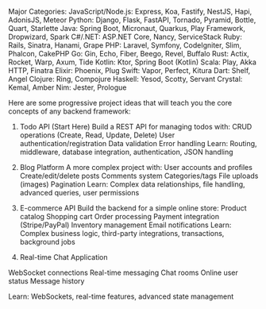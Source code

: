 Major Categories:
JavaScript/Node.js: Express, Koa, Fastify, NestJS, Hapi, AdonisJS, Meteor
Python: Django, Flask, FastAPI, Tornado, Pyramid, Bottle, Quart, Starlette
Java: Spring Boot, Micronaut, Quarkus, Play Framework, Dropwizard, Spark
C#/.NET: ASP.NET Core, Nancy, ServiceStack
Ruby: Rails, Sinatra, Hanami, Grape
PHP: Laravel, Symfony, CodeIgniter, Slim, Phalcon, CakePHP
Go: Gin, Echo, Fiber, Beego, Revel, Buffalo
Rust: Actix, Rocket, Warp, Axum, Tide
Kotlin: Ktor, Spring Boot (Kotlin)
Scala: Play, Akka HTTP, Finatra
Elixir: Phoenix, Plug
Swift: Vapor, Perfect, Kitura
Dart: Shelf, Angel
Clojure: Ring, Compojure
Haskell: Yesod, Scotty, Servant
Crystal: Kemal, Amber
Nim: Jester, Prologue

Here are some progressive project ideas that will teach you the core concepts of any backend framework:

1. Todo API (Start Here)
Build a REST API for managing todos with:
CRUD operations (Create, Read, Update, Delete)
User authentication/registration
Data validation
Error handling
Learn: Routing, middleware, database integration, authentication, JSON handling

2. Blog Platform
A more complex project with:
User accounts and profiles
Create/edit/delete posts
Comments system
Categories/tags
File uploads (images)
Pagination
Learn: Complex data relationships, file handling, advanced queries, user permissions

3. E-commerce API
Build the backend for a simple online store:
Product catalog
Shopping cart
Order processing
Payment integration (Stripe/PayPal)
Inventory management
Email notifications
Learn: Complex business logic, third-party integrations, transactions, background jobs

4. Real-time Chat Application

WebSocket connections
Real-time messaging
Chat rooms
Online user status
Message history

Learn: WebSockets, real-time features, advanced state management
